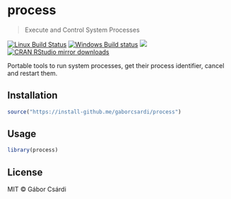 


# process

> Execute and Control System Processes

[![Linux Build Status](https://travis-ci.org/gaborcsardi/process.svg?branch=master)](https://travis-ci.org/gaborcsardi/process)
[![Windows Build status](https://ci.appveyor.com/api/projects/status/github/gaborcsardi/process?svg=true)](https://ci.appveyor.com/project/gaborcsardi/process)
[![](http://www.r-pkg.org/badges/version/process)](http://www.r-pkg.org/pkg/process)
[![CRAN RStudio mirror downloads](http://cranlogs.r-pkg.org/badges/process)](http://www.r-pkg.org/pkg/process)


Portable tools to run system processes, get their process identifier,
cancel and restart them.

## Installation


```r
source("https://install-github.me/gaborcsardi/process")
```

## Usage


```r
library(process)
```

## License

MIT © Gábor Csárdi
